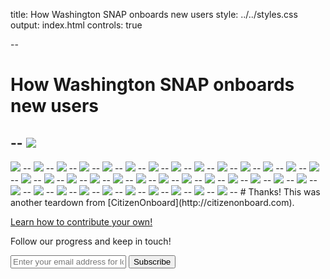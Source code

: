 title: How Washington SNAP onboards new users
style: ../../styles.css
output: index.html
controls: true

--
# How Washington SNAP onboards new users
--
<img src="images/2.png" class="bleed">
--
<img src="images/3.png" class="bleed">
--
<img src="images/4.png" class="bleed">
--
<img src="images/5.png" class="bleed">
--
<img src="images/6.png" class="bleed">
--
<img src="images/7.png" class="bleed">
--
<img src="images/8.png" class="bleed">
--
<img src="images/9.png" class="bleed">
--
<img src="images/10.png" class="bleed">
--
<img src="images/11.png" class="bleed">
--
<img src="images/12.png" class="bleed">
--
<img src="images/13.png" class="bleed">
--
<img src="images/14.png" class="bleed">
--
<img src="images/15.png" class="bleed">
--
<img src="images/16.png" class="bleed">
--
<img src="images/17.png" class="bleed">
--
<img src="images/18.png" class="bleed">
--
<img src="images/19.png" class="bleed">
--
<img src="images/20.png" class="bleed">
--
<img src="images/21.png" class="bleed">
--
<img src="images/22.png" class="bleed">
--
<img src="images/23.png" class="bleed">
--
<img src="images/24.png" class="bleed">
--
<img src="images/25.png" class="bleed">
--
<img src="images/26.png" class="bleed">
--
<img src="images/27.png" class="bleed">
--
<img src="images/28.png" class="bleed">
--
<img src="images/29.png" class="bleed">
--
<img src="images/30.png" class="bleed">
--
<img src="images/31.png" class="bleed">
--
<img src="images/32.png" class="bleed">
--
<img src="images/33.png" class="bleed">
--
<img src="images/34.png" class="bleed">
--
<img src="images/35.png" class="bleed">
--
<img src="images/36.png" class="bleed">
--
<img src="images/37.png" class="bleed">
--
<img src="images/38.png" class="bleed">
--
<img src="images/188.png" class="bleed">
--
# Thanks!
This was another teardown from [CitizenOnboard](http://citizenonboard.com).

[Learn how to contribute your own!](https://github.com/codeforamerica/citizen-onboard#contribute)

Follow our progress and keep in touch!
<div class="email-group"> <form id="subscribe-form" method="post" action="http://tinyletter.com/CitizenOnboard">
    <input type="email" id="email" name="email" value="" placeholder="Enter your email address for loving updates">
    <button class="button" type="submit"> Subscribe </button>
</form>
</div>